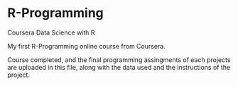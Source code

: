 # R-Programming
Coursera Data Science with R

My first R-Programming online course from Coursera. 

Course completed, and the final programming assingments of each projects are uploaded in this file, along with the data used and the instructions of the project.
